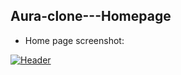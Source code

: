 ## Aura-clone---Homepage

* Home page screenshot:

[![Header](https://res.cloudinary.com/hapiii/image/upload/v1677533754/general-projects/getadtyoc7zh8rvhg1lx.png)](https://some-url.dev/)
